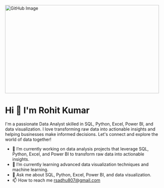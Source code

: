 <img src="https://github.com/user-attachments/assets/2a888ed6-d8f2-4e06-b15c-26434247552a" alt="GitHub Image" style="width:100%; height:290;">


# Hi 👋 I'm Rohit Kumar

I'm a passionate Data Analyst skilled in SQL, Python, Excel, Power BI, and data visualization. I love transforming raw data into actionable insights and helping businesses make informed decisions. Let's connect and explore the world of data together!


- 🔭 I’m currently working on data analysis projects that leverage SQL, Python, Excel, and Power BI to transform raw data into actionable insights.
- 🌱 I’m currently learning advanced data visualization techniques and machine learning.
- 💬 Ask me about SQL, Python, Excel, Power BI, and data visualization.
- 📫 How to reach me rsadhu807@gmail.com
